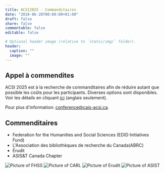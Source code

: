 ```yaml
---
title: ACSI2025 - Commanditaires
date: "2018-06-28T00:00:00+01:00"
draft: false
share: false
commentable: false
editable: false

# Optional header image (relative to `static/img/` folder).
header:
  caption: ""
  image: ""
---
```

## Appel à commendites

ACSI 2025 est à la recherche de commanditaires afin de réduire autant que possible les coûts pour les participants. Diverses options sont disponibles. Voir les détails en cliquant [ici](https://drive.google.com/file/d/1cMF1jdhfEx0iSyzZYlMe2sPcZdOB7PQj/view?usp=sharing) (anglais seulement).

Pour plus d'information: <a href=mailto:conference@cais-acsi.ca>conference@cais-acsi.ca</a>.

## Commenditaires

- Federation for the Humanities and Social Sciences (EDID Initiatives Fund) 
- L'Association des bibliothèques de recherche du Canada(ABRC)
- Érudit
- ASIS&T Canada Chapter

![Picture of FHSS](/fhss.jpg)       ![Picture of CARL](/carl.png) ![Picture of Erudit](/erudit1.png) ![Picture of ASIST](/ASIST.png) 


